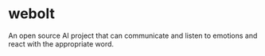 # webolt
An open source AI project that can communicate and listen to emotions and react with the appropriate word.
